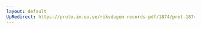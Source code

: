 ```yaml
---
layout: default
UpRedirect: https://pruto.im.uu.se/riksdagen-records-pdf/1874/prot-1874--ak--411/prot-1874--ak--411_029.pdf
---
```

